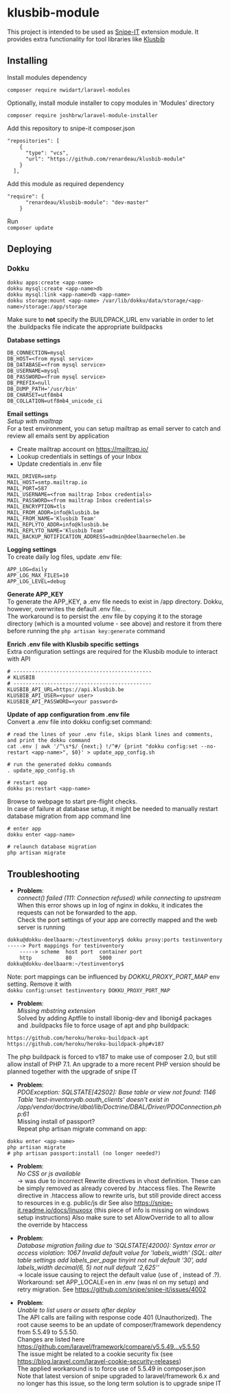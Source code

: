 # klusbib-module

This project is intended to be used as [Snipe-IT](https://snipeitapp.com/) extension module.
It provides extra functionality for tool libraries like [Klusbib](https://www.klusbib.be)

## Installing
Install modules dependency

    composer require nwidart/laravel-modules

Optionally, install module installer to copy modules in 'Modules' directory

    composer require joshbrw/laravel-module-installer

Add this repository to snipe-it composer.json

    "repositories": [
        {
          "type": "vcs",
          "url": "https://github.com/renardeau/klusbib-module"
        }
      ],

Add this module as required dependency

    "require": {
          "renardeau/klusbib-module": "dev-master"
        }

Run  
```composer update```


## Deploying

### Dokku

```
dokku apps:create <app-name>
dokku mysql:create <app-name>db
dokku mysql:link <app-name>db <app-name>
dokku storage:mount <app-name> /var/lib/dokku/data/storage/<app-name>/storage:/app/storage
```
Make sure to **not** specify the BUILDPACK_URL env variable in order to let the .buildpacks file indicate the appropriate buildpacks  

**Database settings**  
```
DB_CONNECTION=mysql
DB_HOST=<from mysql service>
DB_DATABASE=<from mysql service>
DB_USERNAME=mysql
DB_PASSWORD=<from mysql service>
DB_PREFIX=null
DB_DUMP_PATH='/usr/bin'
DB_CHARSET=utf8mb4
DB_COLLATION=utf8mb4_unicode_ci
```

**Email settings**  
*Setup with mailtrap*  
For a test environment, you can setup mailtrap as email server to catch and review all emails sent by application  
* Create mailtrap account on https://mailtrap.io/
* Lookup credentials in settings of your Inbox
* Update credentials in .env file
```
MAIL_DRIVER=smtp
MAIL_HOST=smtp.mailtrap.io
MAIL_PORT=587
MAIL_USERNAME=<from mailtrap Inbox credentials>
MAIL_PASSWORD=<from mailtrap Inbox credentials>
MAIL_ENCRYPTION=tls
MAIL_FROM_ADDR=info@klusbib.be
MAIL_FROM_NAME='Klusbib Team'
MAIL_REPLYTO_ADDR=info@klusbib.be
MAIL_REPLYTO_NAME='Klusbib Team'
MAIL_BACKUP_NOTIFICATION_ADDRESS=admin@deelbaarmechelen.be
```

**Logging settings**  
To create daily log files, update .env file:
```
APP_LOG=daily
APP_LOG_MAX_FILES=10
APP_LOG_LEVEL=debug
```

**Generate APP_KEY**  
To generate the APP_KEY, a .env file needs to exist in /app directory. Dokku, however, overwrites the default .env file...  
The workaround is to persist the .env file by copying it to the storage directory (which is a mounted volume - see above) and restore it from there before running the ```php artisan key:generate``` command

**Enrich .env file with Klusbib specific settings**  
Extra configuration settings are required for the Klusbib module to interact with API
```
# ---------------------------------------------
# KLUSBIB
# ---------------------------------------------
KLUSBIB_API_URL=https://api.klusbib.be
KLUSBIB_API_USER=<your user>
KLUSBIB_API_PASSWORD=<your password>
```

**Update of app configuration from .env file**  
Convert a .env file into dokku config:set command:  
```
# read the lines of your .env file, skips blank lines and comments, and print the dokku command
cat .env | awk '/^\s*$/ {next;} !/^#/ {print "dokku config:set --no-restart <app-name>", $0}' > update_app_config.sh

# run the generated dokku commands
. update_app_config.sh

# restart app
dokku ps:restart <app-name>
```

Browse to webpage to start pre-flight checks.  
In case of failure at database setup, it might be needed to manually restart database migration from app command line  
```
# enter app
dokku enter <app-name>

# relaunch database migration
php artisan migrate
```

## Troubleshooting
* **Problem**:  
*connect() failed (111: Connection refused) while connecting to upstream*  
When this error shows up in log of nginx in dokku, it indicates the requests can not be forwarded to the app.  
Check the port settings of your app are correctly mapped and the web server is running

```
dokku@dokku-deelbaarm:~/testinventory$ dokku proxy:ports testinventory
-----> Port mappings for testinventory
    -----> scheme  host port  container port
    http           80         5000
dokku@dokku-deelbaarm:~/testinventory$
```

Note: port mappings can be influenced by *DOKKU_PROXY_PORT_MAP* env setting. Remove it with  
```dokku config:unset testinventory DOKKU_PROXY_PORT_MAP```

* **Problem**:  
*Missing mbstring extension*  
Solved by adding Aptfile to install libonig-dev and libonig4 packages and .buildpacks file to force usage of apt and php buildpack:
```
https://github.com/heroku/heroku-buildpack-apt
https://github.com/heroku/heroku-buildpack-php#v187
```
The php buildpack is forced to v187 to make use of composer 2.0, but still allow install of PHP 7.1. An upgrade to a more recent PHP version should be planned together with the upgrade of snipe IT

* **Problem**:  
*PDOException: SQLSTATE[42S02]: Base table or view not found: 1146 Table 'test-inventorydb.oauth_clients' doesn't exist in /app/vendor/doctrine/dbal/lib/Doctrine/DBAL/Driver/PDOConnection.php:61*  
Missing install of passport?  
Repeat php artisan migrate command on app:  
```
dokku enter <app-name>
php artisan migrate
# php artisan passport:install (no longer needed?)
```

* **Problem**:  
*No CSS or js available*  
-> was due to incorrect Rewrite directives in vhost definition. These can be simply removed as already covered by .htaccess files. 
The Rewrite directive in .htaccess allow to rewrite urls, but still provide direct access to resources in e.g. public/js dir
See also https://snipe-it.readme.io/docs/linuxosx (this piece of info is missing on windows setup instructions)
Also make sure to set AllowOverride to all to allow the override by htaccess

* **Problem**:  
*Database migration failing due to 'SQLSTATE[42000]: Syntax error or access violation: 1067 Invalid default value for 'labels_width' (SQL: alter table settings add labels_per_page tinyint not null default '30', add labels_width decimal(6, 5) not null default '2,625''*  
-> locale issue causing to reject the default value (use of , instead of .?). Workaround: set APP_LOCALE=en in .env (was nl on my setup) and retry migration. See https://github.com/snipe/snipe-it/issues/4002

* **Problem**:  
*Unable to list users or assets after deploy*  
The API calls are failing with response code 401 (Unauthorized). The root cause seems to be an update of composer/framework dependency from 5.5.49 to 5.5.50.   
Changes are listed here https://github.com/laravel/framework/compare/v5.5.49...v5.5.50  
The issue might be related to a cookie security fix (see https://blog.laravel.com/laravel-cookie-security-releases)  
The applied workaround is to force use of 5.5.49 in composer.json  
Note that latest version of snipe upgraded to laravel/framework 6.x and no longer has this issue, so the long term solution is to upgrade snipe IT